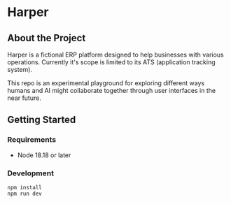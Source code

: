 # Harper

## About the Project

Harper is a fictional ERP platform designed to help businesses with various operations. Currently it's scope is limited to its ATS (application tracking system).

This repo is an experimental playground for exploring different ways humans and AI might collaborate together through user interfaces in the near future.

## Getting Started

### Requirements

- Node 18.18 or later

### Development

```
npm install
npm run dev
```
